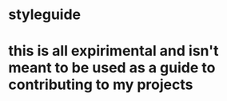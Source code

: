# styleguide

# this is all expirimental and isn't meant to be used as a guide to contributing to my projects
